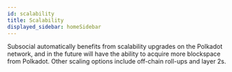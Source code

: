 ```yaml
---
id: scalability
title: Scalability
displayed_sidebar: homeSidebar
---
```


Subsocial automatically benefits from scalability upgrades on the Polkadot network, 
and in the future will have the ability to acquire more blockspace from Polkadot.
Other scaling options include off-chain roll-ups and layer 2s.
